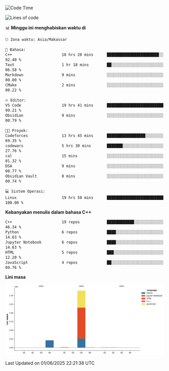 <!--START_SECTION:waka-->
![Code Time](http://img.shields.io/badge/Code%20Time-255%20hrs%2016%20mins-blue)

![Lines of code](https://img.shields.io/badge/Sejak%20Hello%20World%20aku%20telah%20menulis-1.9%20million%20baris%20kode-blue)

📊 **Minggu ini menghabiskan waktu di** 

```text
🕑︎ Zona waktu: Asia/Makassar

💬 Bahasa: 
C++                      18 hrs 20 mins      ███████████████████████░░   92.40 % 
Text                     1 hr 18 mins        ██░░░░░░░░░░░░░░░░░░░░░░░   06.58 % 
Markdown                 9 mins              ░░░░░░░░░░░░░░░░░░░░░░░░░   00.80 % 
CMake                    2 mins              ░░░░░░░░░░░░░░░░░░░░░░░░░   00.22 % 

🔥 Editor: 
VS Code                  19 hrs 41 mins      █████████████████████████   99.21 % 
Obsidian                 9 mins              ░░░░░░░░░░░░░░░░░░░░░░░░░   00.79 % 

🐱‍💻 Proyek: 
Codeforces               13 hrs 45 mins      █████████████████░░░░░░░░   69.35 % 
codewars                 5 hrs 30 mins       ███████░░░░░░░░░░░░░░░░░░   27.76 % 
cal                      15 mins             ░░░░░░░░░░░░░░░░░░░░░░░░░   01.32 % 
DSA                      9 mins              ░░░░░░░░░░░░░░░░░░░░░░░░░   00.77 % 
Obsidian Vault           8 mins              ░░░░░░░░░░░░░░░░░░░░░░░░░   00.74 % 

💻 Sistem Operasi: 
Linux                    19 hrs 50 mins      █████████████████████████   100.00 % 
```

**Kebanyakan menulis dalam bahasa C++** 

```text
C++                      19 repos            ████████████░░░░░░░░░░░░░   46.34 % 
Python                   6 repos             ████░░░░░░░░░░░░░░░░░░░░░   14.63 % 
Jupyter Notebook         6 repos             ████░░░░░░░░░░░░░░░░░░░░░   14.63 % 
HTML                     5 repos             ███░░░░░░░░░░░░░░░░░░░░░░   12.20 % 
JavaScript               4 repos             ██░░░░░░░░░░░░░░░░░░░░░░░   09.76 % 
```



**Lini masa**

![Lines of Code chart](https://raw.githubusercontent.com/yusuf601/yusuf601/main/assets/bar_graph.png)


 Last Updated on 01/06/2025 22:21:38 UTC
<!--END_SECTION:waka-->

